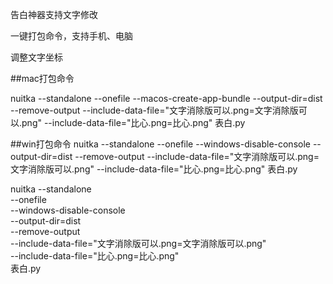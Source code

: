 告白神器支持文字修改

一键打包命令，支持手机、电脑

调整文字坐标

##mac打包命令

nuitka --standalone --onefile --macos-create-app-bundle --output-dir=dist --remove-output --include-data-file="文字消除版可以.png=文字消除版可以.png" --include-data-file="比心.png=比心.png" 表白.py

##win打包命令
nuitka --standalone  --onefile  --windows-disable-console --output-dir=dist --remove-output --include-data-file="文字消除版可以.png=文字消除版可以.png"   --include-data-file="比心.png=比心.png"  表白.py


nuitka --standalone \
        --onefile \
        --windows-disable-console \
        --output-dir=dist \
        --remove-output \
        --include-data-file="文字消除版可以.png=文字消除版可以.png" \
        --include-data-file="比心.png=比心.png" \
        表白.py
